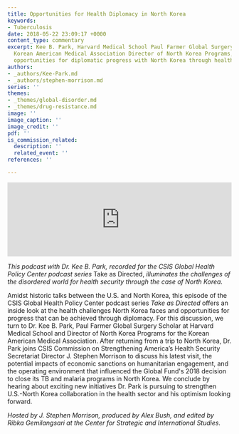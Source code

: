 ```yaml
---
title: Opportunities for Health Diplomacy in North Korea
keywords:
- Tuberculosis
date: 2018-05-22 23:09:17 +0000
content_type: commentary
excerpt: Kee B. Park, Harvard Medical School Paul Farmer Global Surgery Scholar and
  Korean American Medical Association Director of North Korea Programs, discusses
  opportunities for diplomatic progress with North Korea through health.
authors:
- _authors/Kee-Park.md
- _authors/stephen-morrison.md
series: ''
themes:
- _themes/global-disorder.md
- _themes/drug-resistance.md
image: ''
image_caption: ''
image_credit: ''
pdf: ''
is_commission_related:
  description: ''
  related_event: ''
references: ''

---
```

<iframe width="100%" height="166" scrolling="no" frameborder="no" src="https://w.soundcloud.com/player/?url=https%3A//api.soundcloud.com/tracks/447545352&amp;color=ff7700&amp;show_artwork=false"></iframe>

_This podcast with Dr. Kee B. Park, recorded for the CSIS Global Health Policy Center podcast series_ Take as Directed, _illuminates the challenges of the disordered world for health security through the case of North Korea._

Amidst historic talks between the U.S. and North Korea, this episode of the CSIS Global Health Policy Center podcast series _Take as Directed_ offers an inside look at the health challenges North Korea faces and opportunities for progress that can be achieved through diplomacy. For this discussion, we turn to Dr. Kee B. Park, Paul Farmer Global Surgery Scholar at Harvard Medical School and Director of North Korea Programs for the Korean American Medical Association. After returning from a trip to North Korea, Dr. Park joins CSIS Commission on Strengthening America’s Health Security Secretariat Director J. Stephen Morrison to discuss his latest visit, the potential impacts of economic sanctions on humanitarian engagement, and the operating environment that influenced the Global Fund's 2018 decision to close its TB and malaria programs in North Korea. We conclude by hearing about exciting new initiatives Dr. Park is pursuing to strengthen U.S.-North Korea collaboration in the health sector and his optimism looking forward.

 

_Hosted by J. Stephen Morrison, produced by Alex Bush, and edited by Ribka Gemilangsari at the Center for Strategic and International Studies._